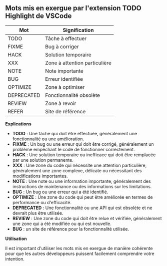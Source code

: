 ## Mots mis en exergue par l'extension TODO Highlight de VSCode

| Mot        | Signification                 |
| ---------- | ----------------------------- |
| TODO       | Tâche à effectuer             |
| FIXME      | Bug à corriger                |
| HACK       | Solution temporaire           |
| XXX        | Zone à attention particulière |
| NOTE       | Note importante               |
| BUG        | Erreur identifiée             |
| OPTIMIZE   | Zone à optimiser              |
| DEPRECATED | Fonctionnalité obsolète       |
| REVIEW     | Zone à revoir                 |
| REFER      | Site de référence             |

**Explications**

* **TODO** : Une tâche qui doit être effectuée, généralement une fonctionnalité ou une amélioration.
* **FIXME** : Un bug ou une erreur qui doit être corrigé, généralement un problème empêchant le code de fonctionner correctement.
* **HACK** : Une solution temporaire ou inefficace qui doit être remplacée par une solution permanente.
* **XXX** : Une zone du code qui nécessite une attention particulière, généralement une zone complexe, délicate ou nécessitant des modifications importantes.
* **NOTE** : Une note ou une information importante, généralement des instructions de maintenance ou des informations sur les limitations.
* **BUG** : Un bug ou une erreur qui a été identifié.
* **OPTIMIZE** : Une zone du code qui peut être améliorée en termes de performance ou d'efficacité.
* **DEPRECATED** : Une fonctionnalité ou une API qui est obsolète et ne devrait plus être utilisée.
* **REVIEW** : Une zone du code qui doit être relue et vérifiée, généralement une zone qui a été modifiée ou qui est nouvelle.
* **BUG** : un site de référence pour la fonctionnalité utilisée.

**Utilisation**

Il est important d'utiliser les mots mis en exergue de manière cohérente pour que les autres développeurs puissent facilement comprendre votre intention.
